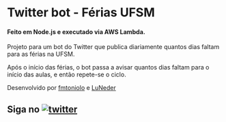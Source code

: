 # Twitter bot - Férias UFSM
#### Feito em Node.js e executado via AWS Lambda.


Projeto para um bot do Twitter que publica diariamente quantos dias faltam para as férias na UFSM.


Após o início das férias, o bot passa a avisar quantos dias faltam para o início das aulas, e então repete-se o ciclo.


Desenvolvido por [fmtoniolo](https://github.com/fmtoniolo) e [LuNeder](https://github.com/LuNeder)

##  Siga no [![twitter](https://img.shields.io/badge/twitter-1DA1F2?style=for-the-badge&logo=twitter&logoColor=white)](https://twitter.com/botferiasufsm)
